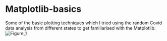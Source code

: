 # Matplotlib-basics

Some of the basic plotting techniques which I tried using the random Covid data analysis from different states to get familiarised with the Matplotlib.
![Figure_1](https://user-images.githubusercontent.com/55911880/92318975-2307d100-f031-11ea-8188-6af49c1ead77.png)
